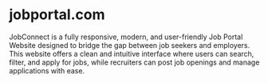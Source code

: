 # jobportal.com
JobConnect is a fully responsive, modern, and user-friendly Job Portal Website designed to bridge the gap between job seekers and employers. This website offers a clean and intuitive interface where users can search, filter, and apply for jobs, while recruiters can post job openings and manage applications with ease.
